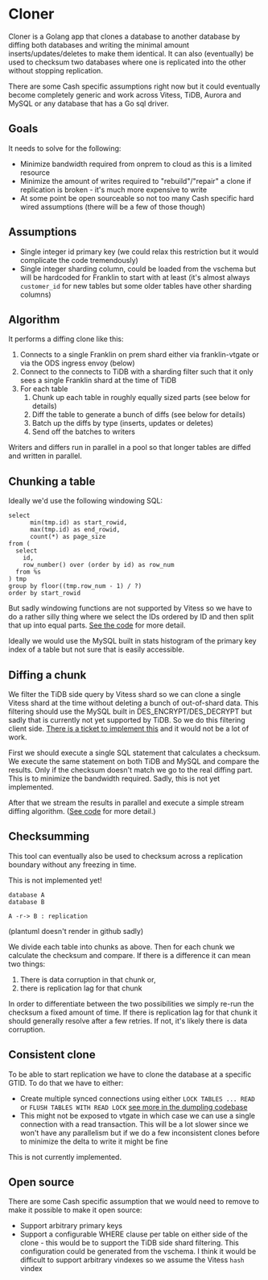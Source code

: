 # Cloner

Cloner is a Golang app that clones a database to another database by diffing both databases and writing the minimal amount inserts/updates/deletes to make them identical. It can also (eventually) be used to checksum two databases where one is replicated into the other without stopping replication.
 
There are some Cash specific assumptions right now but it could eventually become completely generic and work across Vitess, TiDB, Aurora and MySQL or any database that has a Go sql driver.

## Goals

It needs to solve for the following:
 * Minimize bandwidth required from onprem to cloud as this is a limited resource
 * Minimize the amount of writes required to "rebuild"/"repair" a clone if replication is broken - it's much more expensive to write
 * At some point be open sourceable so not too many Cash specific hard wired assumptions (there will be a few of those though)

## Assumptions

 * Single integer id primary key (we could relax this restriction but it would complicate the code tremendously)
 * Single integer sharding column, could be loaded from the vschema but will be hardcoded for Franklin to start with at least (it's almost always `customer_id` for new tables but some older tables have other sharding columns)
 
## Algorithm

It performs a diffing clone like this:
 1. Connects to a single Franklin on prem shard either via franklin-vtgate or via the ODS ingress envoy (below)
 2. Connect to the connects to TiDB with a sharding filter such that it only sees a single Franklin shard at the time of TiDB
 3. For each table
     1. Chunk up each table in roughly equally sized parts (see below for details)
     2. Diff the table to generate a bunch of diffs (see below for details)
     3. Batch up the diffs by type (inserts, updates or deletes)
     4. Send off the batches to writers

Writers and differs run in parallel in a pool so that longer tables are diffed and written in parallel.
     
## Chunking a table

Ideally we'd use the following windowing SQL:
```
select
	  min(tmp.id) as start_rowid,
	  max(tmp.id) as end_rowid,
	  count(*) as page_size
from (
  select
	id,
	row_number() over (order by id) as row_num
  from %s
) tmp
group by floor((tmp.row_num - 1) / ?)
order by start_rowid
``` 

But sadly windowing functions are not supported by Vitess so we have to do a rather silly thing where we select the IDs ordered by ID and then split that up into equal parts. [See the code](https://github.com/squareup/cloner/blob/master/pkg/clone/chunker.go#L115) for more detail.

Ideally we would use the MySQL built in stats histogram of the primary key index of a table but not sure that is easily accessible.

## Diffing a chunk

We filter the TiDB side query by Vitess shard so we can clone a single Vitess shard at the time without deleting a bunch of out-of-shard data. This filtering should use the MySQL built in DES_ENCRYPT/DES_DECRYPT but sadly that is currently not yet supported by TiDB. So we do this filtering client side. [There is a ticket to implement this](https://github.com/pingcap/tidb/issues/4055) and it would not be a lot of work.

First we should execute a single SQL statement that calculates a checksum. We execute the same statement on both TiDB and MySQL and compare the results. Only if the checksum doesn't match we go to the real diffing part. This is to minimize the bandwidth required. Sadly, this is not yet implemented.

After that we stream the results in parallel and execute a simple stream diffing algorithm. ([See code](https://github.com/squareup/cloner/blob/master/pkg/clone/differ.go#L59) for more detail.)

## Checksumming

This tool can eventually also be used to checksum across a replication boundary without any freezing in time.

This is not implemented yet!

```puml
database A
database B

A -r-> B : replication
```

(plantuml doesn't render in github sadly)

We divide each table into chunks as above. Then for each chunk we calculate the checksum and compare. If there is a difference it can mean two things:
 1. There is data corruption in that chunk or,
 2. there is replication lag for that chunk

In order to differentiate between the two possibilities we simply re-run the checksum a fixed amount of time. If there is replication lag for that chunk it should generally resolve after a few retries. If not, it's likely there is data corruption.

## Consistent clone

To be able to start replication we have to clone the database at a specific GTID. To do that we have to either:
* Create multiple synced connections using either `LOCK TABLES ... READ` or `FLUSH TABLES WITH READ LOCK` [see more in the dumpling codebase](https://github.com/pingcap/dumpling/blob/b84f64ff362cedcb795aa23fa1188ba7b7c9a7d7/v4/export/consistency.go#L22)
* This might not be exposed to vtgate in which case we can use a single connection with a read transaction. This will be a lot slower since we won't have any parallelism but if we do a few inconsistent clones before to minimize the delta to write it might be fine

This is not currently implemented.

## Open source

There are some Cash specific assumption that we would need to remove to make it possible to make it open source:

 * Support arbitrary primary keys
 * Support a configurable WHERE clause per table on either side of the clone - this would be to support the TiDB side shard filtering. This configuration could be generated from the vschema. I think it would be difficult to support arbitrary vindexes so we assume the Vitess `hash` vindex 
